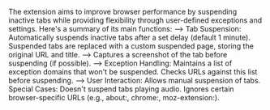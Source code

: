 The extension aims to improve browser performance by suspending inactive tabs while providing flexibility through user-defined exceptions and settings.
Here's a summary of its main functions:
--> Tab Suspension: Automatically suspends inactive tabs after a set delay (default 1 minute).
Suspended tabs are replaced with a custom suspended page, storing the original URL and title.
--> Captures a screenshot of the tab before suspending (if possible).
--> Exception Handling: Maintains a list of exception domains that won't be suspended.
Checks URLs against this list before suspending.
--> User Interaction: Allows manual suspension of tabs.
Special Cases: Doesn't suspend tabs playing audio.
Ignores certain browser-specific URLs (e.g., about:, chrome:, moz-extension:).
